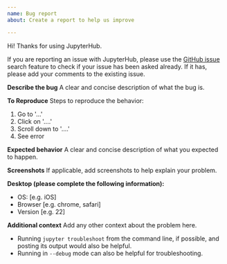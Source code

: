 ```yaml
---
name: Bug report
about: Create a report to help us improve

---
```


Hi! Thanks for using JupyterHub.

If you are reporting an issue with JupyterHub, please use the [GitHub issue](https://github.com/jupyterhub/jupyterhub/issues) search feature to check if your issue has been asked already. If it has, please add your comments to the existing issue.

**Describe the bug**
A clear and concise description of what the bug is.

**To Reproduce**
Steps to reproduce the behavior:
1. Go to '...'
2. Click on '....'
3. Scroll down to '....'
4. See error

**Expected behavior**
A clear and concise description of what you expected to happen.

**Screenshots**
If applicable, add screenshots to help explain your problem.

**Desktop (please complete the following information):**
 - OS: [e.g. iOS]
 - Browser [e.g. chrome, safari]
 - Version [e.g. 22]

**Additional context**
Add any other context about the problem here.

- Running `jupyter troubleshoot` from the command line, if possible, and posting
its output would also be helpful.
- Running in `--debug` mode can also be helpful for troubleshooting.
